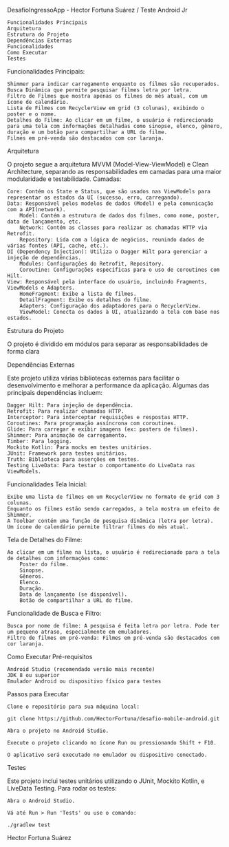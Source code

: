 DesafioIngressoApp - Hector Fortuna Suárez / Teste Android Jr

    Funcionalidades Principais
    Arquitetura
    Estrutura do Projeto
    Dependências Externas
    Funcionalidades
    Como Executar
    Testes
  
    
Funcionalidades Principais:

    Shimmer para indicar carregamento enquanto os filmes são recuperados.
    Busca Dinâmica que permite pesquisar filmes letra por letra.
    Filtro de Filmes que mostra apenas os filmes do mês atual, com um ícone de calendário.
    Lista de Filmes com RecyclerView em grid (3 colunas), exibindo o poster e o nome.
    Detalhes do Filme: Ao clicar em um filme, o usuário é redirecionado para uma tela com informações detalhadas como sinopse, elenco, gênero, duração e um botão para compartilhar a URL do filme.
    Filmes em pré-venda são destacados com cor laranja.

Arquitetura

O projeto segue a arquitetura MVVM (Model-View-ViewModel) e Clean Architecture, separando as responsabilidades em camadas para uma maior modularidade e testabilidade.
Camadas:

    Core: Contém os State e Status, que são usados nas ViewModels para representar os estados da UI (sucesso, erro, carregando).
    Data: Responsável pelos modelos de dados (Model) e pela comunicação com a API(network).
        Model: Contém a estrutura de dados dos filmes, como nome, poster, data de lançamento, etc.
        Network: Contém as classes para realizar as chamadas HTTP via Retrofit.
        Repository: Lida com a lógica de negócios, reunindo dados de várias fontes (API, cache, etc.).
    DI (Dependency Injection): Utiliza o Dagger Hilt para gerenciar a injeção de dependências.
        Modules: Configurações do Retrofit, Repository.
        Coroutine: Configurações específicas para o uso de coroutines com Hilt.
    View: Responsável pela interface do usuário, incluindo Fragments, ViewModels e Adapters.
        HomeFragment: Exibe a lista de filmes.
        DetailFragment: Exibe os detalhes do filme.
        Adapters: Configuração dos adaptadores para o RecyclerView.
        ViewModel: Conecta os dados à UI, atualizando a tela com base nos estados.

Estrutura do Projeto

O projeto é dividido em módulos para separar as responsabilidades de forma clara

Dependências Externas

Este projeto utiliza várias bibliotecas externas para facilitar o desenvolvimento e melhorar a performance da aplicação. Algumas das principais dependências incluem:

    Dagger Hilt: Para injeção de dependência.
    Retrofit: Para realizar chamadas HTTP.
    Interceptor: Para interceptar requisições e respostas HTTP.
    Coroutines: Para programação assíncrona com coroutines.
    Glide: Para carregar e exibir imagens (ex: posters de filmes).
    Shimmer: Para animação de carregamento.
    Timber: Para logging.
    Mockito Kotlin: Para mocks em testes unitários.
    JUnit: Framework para testes unitários.
    Truth: Biblioteca para asserções em testes.
    Testing LiveData: Para testar o comportamento do LiveData nas ViewModels.

Funcionalidades
Tela Inicial:

    Exibe uma lista de filmes em um RecyclerView no formato de grid com 3 colunas.
    Enquanto os filmes estão sendo carregados, a tela mostra um efeito de Shimmer.
    A Toolbar contém uma função de pesquisa dinâmica (letra por letra).
    Um ícone de calendário permite filtrar filmes do mês atual.

Tela de Detalhes do Filme:

    Ao clicar em um filme na lista, o usuário é redirecionado para a tela de detalhes com informações como:
        Poster do filme.
        Sinopse.
        Gêneros.
        Elenco.
        Duração.
        Data de lançamento (se disponível).
        Botão de compartilhar a URL do filme.

Funcionalidade de Busca e Filtro:

    Busca por nome de filme: A pesquisa é feita letra por letra. Pode ter um pequeno atraso, especialmente em emuladores.
    Filtro de filmes em pré-venda: Filmes em pré-venda são destacados com cor laranja.

Como Executar
Pré-requisitos

    Android Studio (recomendado versão mais recente)
    JDK 8 ou superior
    Emulador Android ou dispositivo físico para testes

Passos para Executar

    Clone o repositório para sua máquina local:

    git clone https://github.com/HectorFortuna/desafio-mobile-android.git

    Abra o projeto no Android Studio.

    Execute o projeto clicando no ícone Run ou pressionando Shift + F10.

    O aplicativo será executado no emulador ou dispositivo conectado.

Testes

Este projeto inclui testes unitários utilizando o JUnit, Mockito Kotlin, e LiveData Testing.
Para rodar os testes:

    Abra o Android Studio.

    Vá até Run > Run 'Tests' ou use o comando:

    ./gradlew test


 Hector Fortuna Suárez